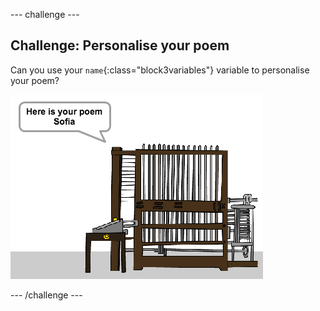 \--- challenge \---

## Challenge: Personalise your poem

Can you use your `name`{:class="block3variables"} variable to personalise your poem?

![screenshot](images/poetry-name-comp.png)

\--- /challenge \---